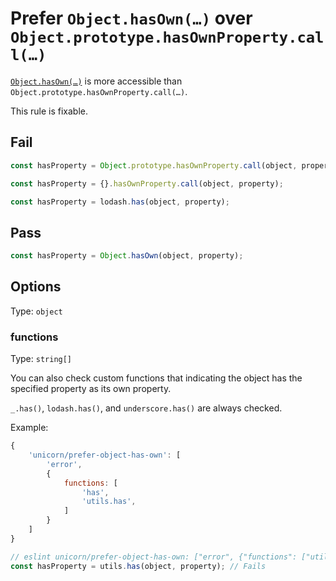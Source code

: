 # Prefer `Object.hasOwn(…)` over `Object.prototype.hasOwnProperty.call(…)`

[`Object.hasOwn(…)`](https://github.com/tc39/proposal-accessible-object-hasownproperty) is more accessible than `Object.prototype.hasOwnProperty.call(…)`.

This rule is fixable.

## Fail

```js
const hasProperty = Object.prototype.hasOwnProperty.call(object, property);
```

```js
const hasProperty = {}.hasOwnProperty.call(object, property);
```

```js
const hasProperty = lodash.has(object, property);
```

## Pass

```js
const hasProperty = Object.hasOwn(object, property);
```

## Options

Type: `object`

### functions

Type: `string[]`

You can also check custom functions that indicating the object has the specified property as its own property.

`_.has()`, `lodash.has()`, and `underscore.has()` are always checked.

Example:

```js
{
	'unicorn/prefer-object-has-own': [
		'error',
		{
			functions: [
				'has',
				'utils.has',
			]
		}
	]
}
```

```js
// eslint unicorn/prefer-object-has-own: ["error", {"functions": ["utils.has"]}]
const hasProperty = utils.has(object, property); // Fails
```
